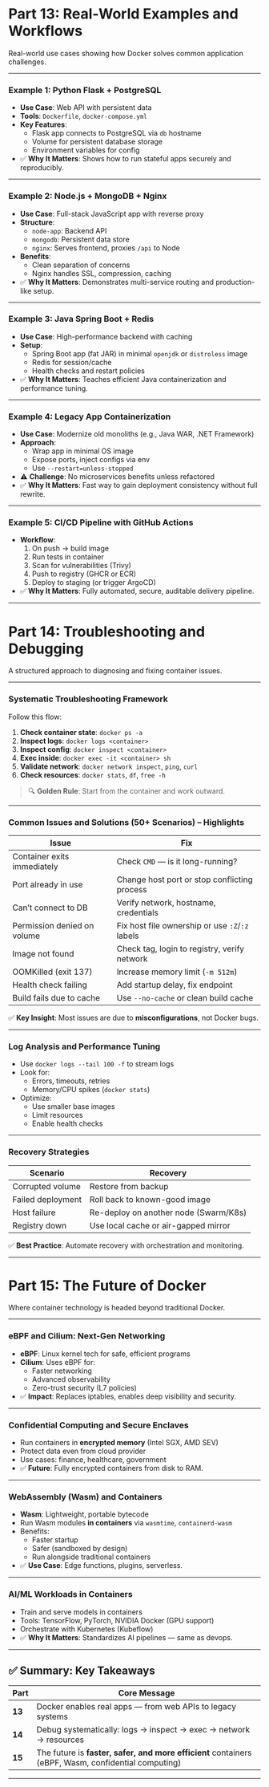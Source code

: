 # **Part 13: Real-World Examples and Workflows**

Real-world use cases showing how Docker solves common application challenges.

---

### **Example 1: Python Flask + PostgreSQL**
- **Use Case**: Web API with persistent data
- **Tools**: `Dockerfile`, `docker-compose.yml`
- **Key Features**:
  - Flask app connects to PostgreSQL via `db` hostname
  - Volume for persistent database storage
  - Environment variables for config
- ✅ **Why It Matters**: Shows how to run stateful apps securely and reproducibly.

---

### **Example 2: Node.js + MongoDB + Nginx**
- **Use Case**: Full-stack JavaScript app with reverse proxy
- **Structure**:
  - `node-app`: Backend API
  - `mongodb`: Persistent data store
  - `nginx`: Serves frontend, proxies `/api` to Node
- **Benefits**:
  - Clean separation of concerns
  - Nginx handles SSL, compression, caching
- ✅ **Why It Matters**: Demonstrates multi-service routing and production-like setup.

---

### **Example 3: Java Spring Boot + Redis**
- **Use Case**: High-performance backend with caching
- **Setup**:
  - Spring Boot app (fat JAR) in minimal `openjdk` or `distroless` image
  - Redis for session/cache
  - Health checks and restart policies
- ✅ **Why It Matters**: Teaches efficient Java containerization and performance tuning.

---

### **Example 4: Legacy App Containerization**
- **Use Case**: Modernize old monoliths (e.g., Java WAR, .NET Framework)
- **Approach**:
  - Wrap app in minimal OS image
  - Expose ports, inject configs via env
  - Use `--restart=unless-stopped`
- ⚠️ **Challenge**: No microservices benefits unless refactored
- ✅ **Why It Matters**: Fast way to gain deployment consistency without full rewrite.

---

### **Example 5: CI/CD Pipeline with GitHub Actions**
- **Workflow**:
  1. On push → build image
  2. Run tests in container
  3. Scan for vulnerabilities (Trivy)
  4. Push to registry (GHCR or ECR)
  5. Deploy to staging (or trigger ArgoCD)
- ✅ **Why It Matters**: Fully automated, secure, auditable delivery pipeline.

---

# **Part 14: Troubleshooting and Debugging**

A structured approach to diagnosing and fixing container issues.

---

### **Systematic Troubleshooting Framework**
Follow this flow:
1. **Check container state**: `docker ps -a`
2. **Inspect logs**: `docker logs <container>`
3. **Inspect config**: `docker inspect <container>`
4. **Exec inside**: `docker exec -it <container> sh`
5. **Validate network**: `docker network inspect`, `ping`, `curl`
6. **Check resources**: `docker stats`, `df`, `free -h`

> 🔍 **Golden Rule**: Start from the container and work outward.

---

### **Common Issues and Solutions (50+ Scenarios) – Highlights**
| Issue | Fix |
|------|-----|
| Container exits immediately | Check `CMD` — is it long-running? |
| Port already in use | Change host port or stop conflicting process |
| Can’t connect to DB | Verify network, hostname, credentials |
| Permission denied on volume | Fix host file ownership or use `:Z`/`:z` labels |
| Image not found | Check tag, login to registry, verify network |
| OOMKilled (exit 137) | Increase memory limit (`-m 512m`) |
| Health check failing | Add startup delay, fix endpoint |
| Build fails due to cache | Use `--no-cache` or clean build cache |

✅ **Key Insight**: Most issues are due to **misconfigurations**, not Docker bugs.

---

### **Log Analysis and Performance Tuning**
- Use `docker logs --tail 100 -f` to stream logs
- Look for:
  - Errors, timeouts, retries
  - Memory/CPU spikes (`docker stats`)
- Optimize:
  - Use smaller base images
  - Limit resources
  - Enable health checks

---

### **Recovery Strategies**
| Scenario | Recovery |
|--------|---------|
| Corrupted volume | Restore from backup |
| Failed deployment | Roll back to known-good image |
| Host failure | Re-deploy on another node (Swarm/K8s) |
| Registry down | Use local cache or air-gapped mirror |

✅ **Best Practice**: Automate recovery with orchestration and monitoring.

---

# **Part 15: The Future of Docker**

Where container technology is headed beyond traditional Docker.

---

### **eBPF and Cilium: Next-Gen Networking**
- **eBPF**: Linux kernel tech for safe, efficient programs
- **Cilium**: Uses eBPF for:
  - Faster networking
  - Advanced observability
  - Zero-trust security (L7 policies)
- ✅ **Impact**: Replaces iptables, enables deep visibility and security.

---

### **Confidential Computing and Secure Enclaves**
- Run containers in **encrypted memory** (Intel SGX, AMD SEV)
- Protect data even from cloud provider
- Use cases: finance, healthcare, government
- ✅ **Future**: Fully encrypted containers from disk to RAM.

---

### **WebAssembly (Wasm) and Containers**
- **Wasm**: Lightweight, portable bytecode
- Run Wasm modules **in containers** via `wasmtime`, `containerd-wasm`
- Benefits:
  - Faster startup
  - Safer (sandboxed by design)
  - Run alongside traditional containers
- ✅ **Use Case**: Edge functions, plugins, serverless.

---

### **AI/ML Workloads in Containers**
- Train and serve models in containers
- Tools: TensorFlow, PyTorch, NVIDIA Docker (GPU support)
- Orchestrate with Kubernetes (Kubeflow)
- ✅ **Why It Matters**: Standardizes AI pipelines — same as devops.

---

## ✅ Summary: Key Takeaways

| Part | Core Message |
|------|-------------|
| **13** | Docker enables real apps — from web APIs to legacy systems |
| **14** | Debug systematically: logs → inspect → exec → network → resources |
| **15** | The future is **faster, safer, and more efficient** containers (eBPF, Wasm, confidential computing) |

---
